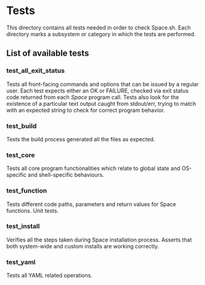 # Tests
This directory contains all tests needed in order to check Space.sh. Each directory marks a subsystem or category in which the tests are performed.

## List of available tests

### test_all_exit_status
Tests all front-facing commands and options that can be issued by a regular user. Each test expects either an OK or FAILURE, checked via exit status code returned from each _Space_ program call. Tests also look for the existence of a particular text output caught from stdout/err, trying to match with an expected string to check for correct program behavior.

### test_build
Tests the build process generated all the files as expected.

### test_core
Tests all core program functionalities which relate to global state and OS-specific and shell-specific behaviours.

### test_function
Tests different code paths, parameters and return values for Space functions. Unit tests.

### test_install
Verifies all the steps taken during Space installation process. Asserts that both system-wide and custom installs are working correctly.

### test_yaml
Tests all YAML related operations.


